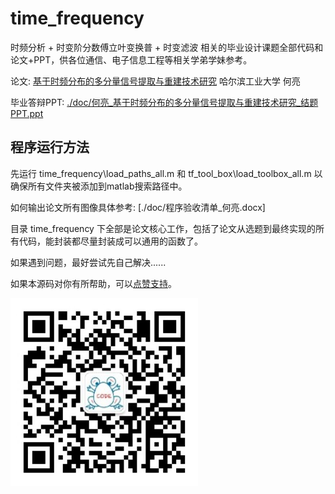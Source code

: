 # time_frequency

时频分析 + 时变阶分数傅立叶变换普 + 时变滤波 相关的毕业设计课题全部代码和论文+PPT，供各位通信、电子信息工程等相关学弟学妹参考。

论文: [基于时频分布的多分量信号提取与重建技术研究](./doc/何亮_基于时频分布的多分量信号提取与重建技术研究.pdf) 哈尔滨工业大学 何亮

毕业答辩PPT: [./doc/何亮_基于时频分布的多分量信号提取与重建技术研究_结题PPT.ppt](./doc/何亮_基于时频分布的多分量信号提取与重建技术研究_结题PPT.ppt)


## 程序运行方法

先运行 time_frequency\load_paths_all.m 和 tf_tool_box\load_toolbox_all.m 以确保所有文件夹被添加到matlab搜索路径中。

如何输出论文所有图像具体参考: [./doc/程序验收清单_何亮.docx]

目录 time_frequency 下全部是论文核心工作，包括了论文从选题到最终实现的所有代码，能封装都尽量封装成可以通用的函数了。

如果遇到问题，最好尝试先自己解决......



如果本源码对你有所帮助，可以[点赞支持](./img/URgood.jpg)。

<img src="./img/owner.jpg" width = "300" height = "300" alt="关注作者" align="center" />
